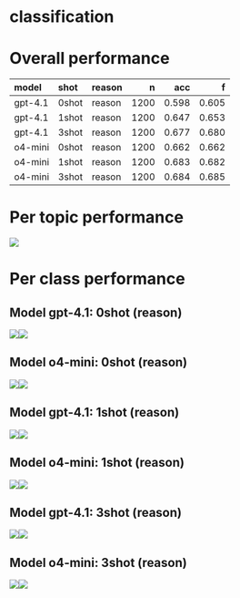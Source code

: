 # classification


# Overall performance

| model   | shot  | reason |    n |   acc |     f |
|:--------|:------|:-------|-----:|------:|------:|
| gpt-4.1 | 0shot | reason | 1200 | 0.598 | 0.605 |
| gpt-4.1 | 1shot | reason | 1200 | 0.647 | 0.653 |
| gpt-4.1 | 3shot | reason | 1200 | 0.677 | 0.680 |
| o4-mini | 0shot | reason | 1200 | 0.662 | 0.662 |
| o4-mini | 1shot | reason | 1200 | 0.683 | 0.682 |
| o4-mini | 3shot | reason | 1200 | 0.684 | 0.685 |

# Per topic performance

![](classification_report_files/figure-commonmark/pertopic-1.png)

# Per class performance

## Model gpt-4.1: 0shot (reason)

![](classification_report_files/figure-commonmark/detailed-1.png)![](classification_report_files/figure-commonmark/detailed-2.png)

## Model o4-mini: 0shot (reason)

![](classification_report_files/figure-commonmark/detailed-3.png)![](classification_report_files/figure-commonmark/detailed-4.png)

## Model gpt-4.1: 1shot (reason)

![](classification_report_files/figure-commonmark/detailed-5.png)![](classification_report_files/figure-commonmark/detailed-6.png)

## Model o4-mini: 1shot (reason)

![](classification_report_files/figure-commonmark/detailed-7.png)![](classification_report_files/figure-commonmark/detailed-8.png)

## Model gpt-4.1: 3shot (reason)

![](classification_report_files/figure-commonmark/detailed-9.png)![](classification_report_files/figure-commonmark/detailed-10.png)

## Model o4-mini: 3shot (reason)

![](classification_report_files/figure-commonmark/detailed-11.png)![](classification_report_files/figure-commonmark/detailed-12.png)
